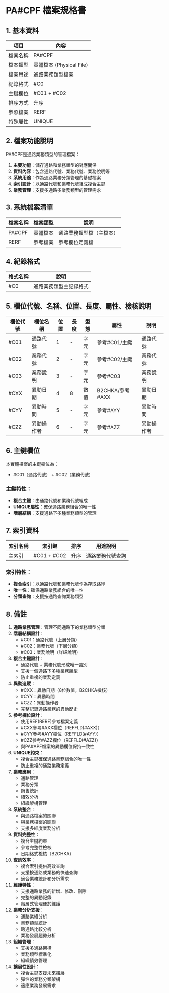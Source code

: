 # PA#CPF 檔案規格書

## 1. 基本資料

| 項目 | 內容 |
|------|------|
| 檔案名稱 | PA#CPF |
| 檔案類型 | 實體檔案 (Physical File) |
| 檔案用途 | 通路業務類型檔案 |
| 紀錄格式 | #C0 |
| 主鍵欄位 | #C01 + #C02 |
| 排序方式 | 升序 |
| 參照檔案 | RERF |
| 特殊屬性 | UNIQUE |

## 2. 檔案功能說明

PA#CPF是通路業務類型的管理檔案：

1. **主要功能**：儲存通路和業務類型的對應關係
2. **資料內容**：包含通路代號、業務代號、業務說明等
3. **系統用途**：作為通路業務分類管理的基礎檔案
4. **索引設計**：以通路代號和業務代號組成複合主鍵
5. **業務管理**：支援多通路多業務類型的管理需求

## 3. 系統檔案清單

| 檔案名稱 | 檔案類型 | 說明 |
|----------|----------|------|
| PA#CPF | 實體檔案 | 通路業務類型檔（主檔案） |
| RERF | 參考檔案 | 參考欄位定義檔 |

## 4. 紀錄格式

| 格式名稱 | 說明 |
|----------|------|
| #C0 | 通路業務類型主記錄格式 |

## 5. 欄位代號、名稱、位置、長度、屬性、檢核說明

| 欄位代號 | 欄位名稱 | 位置 | 長度 | 型態 | 屬性 | 說明 |
|----------|----------|------|------|------|------|------|
| #C01 | 通路代號 | 1 | - | 字元 | 參考#C01/主鍵 | 通路代號 |
| #C02 | 業務代號 | 2 | - | 字元 | 參考#C02/主鍵 | 業務代號 |
| #C03 | 業務說明 | 3 | - | 字元 | 參考#C03 | 業務說明 |
| #CXX | 異動日期 | 4 | 8 | 數值 | B2CHKA/參考#AXX | 異動日期 |
| #CYY | 異動時間 | 5 | - | 字元 | 參考#AYY | 異動時間 |
| #CZZ | 異動操作者 | 6 | - | 字元 | 參考#AZZ | 異動操作者 |

## 6. 主鍵欄位

本實體檔案的主鍵欄位為：
- #C01（通路代號） + #C02（業務代號）

### 主鍵特性：
- **複合主鍵**：由通路代號和業務代號組成
- **UNIQUE屬性**：確保通路業務組合的唯一性
- **階層結構**：支援通路下多種業務類型的管理

## 7. 索引資料

| 索引名稱 | 索引鍵 | 排序 | 用途說明 |
|----------|--------|------|----------|
| 主索引 | #C01 + #C02 | 升序 | 通路業務代號查詢 |

### 索引特性：
- **複合索引**：以通路代號和業務代號作為存取路徑
- **唯一性**：確保通路業務組合的唯一性
- **分類查詢**：支援按通路查詢業務類型

## 8. 備註

1. **通路業務管理**：管理不同通路下的業務類型分類
2. **階層結構設計**：
   - #C01：通路代號（上層分類）
   - #C02：業務代號（下層分類）
   - #C03：業務說明（詳細說明）
3. **複合主鍵設計**：
   - 通路代號 + 業務代號形成唯一識別
   - 支援一個通路下多種業務類型
   - 防止重複的業務定義
4. **異動追蹤**：
   - #CXX：異動日期（8位數值，B2CHKA檢核）
   - #CYY：異動時間
   - #CZZ：異動操作者
   - 完整記錄通路業務的異動歷史
5. **參考欄位設計**：
   - 使用REF(RERF)參考檔案定義
   - #CXX參考#AXX欄位（REFFLD(#AXX)）
   - #CYY參考#AYY欄位（REFFLD(#AYY)）
   - #CZZ參考#AZZ欄位（REFFLD(#AZZ)）
   - 與PA#APF檔案的異動欄位保持一致性
6. **UNIQUE約束**：
   - 複合主鍵確保通路業務組合的唯一性
   - 防止重複的通路業務定義
7. **業務應用**：
   - 通路管理
   - 業務分類
   - 銷售統計
   - 績效分析
   - 組織架構管理
8. **系統整合**：
   - 與通路檔案的關聯
   - 與業務檔案的關聯
   - 支援多維度業務分析
9. **資料完整性**：
   - 複合主鍵約束
   - 參考完整性檢核
   - 日期格式檢核（B2CHKA）
10. **查詢效率**：
    - 複合索引提供高效查詢
    - 支援按通路或業務的快速查詢
    - 適合業務統計和分析需求
11. **維護特性**：
    - 支援通路業務的新增、修改、刪除
    - 完整的異動記錄
    - 階層式管理便於維護
12. **業務分析支援**：
    - 通路業績分析
    - 業務類型統計
    - 跨通路比較分析
    - 業務發展趨勢分析
13. **組織管理**：
    - 支援多通路架構
    - 業務類型標準化
    - 組織績效管理
14. **擴展性設計**：
    - 複合主鍵支援未來擴展
    - 彈性的業務分類架構
    - 適應業務發展需求 